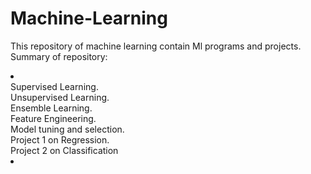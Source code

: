 # Machine-Learning
This repository of machine learning contain Ml programs and projects. 
<br>Summary of repository:
   <li><br>Supervised Learning.
   <br>Unsupervised Learning.
   <br>Ensemble Learning.
   <br>Feature Engineering.
   <br>Model tuning and selection.
   <br>Project 1 on Regression.
   <br>Project 2 on Classification<li/>
   
